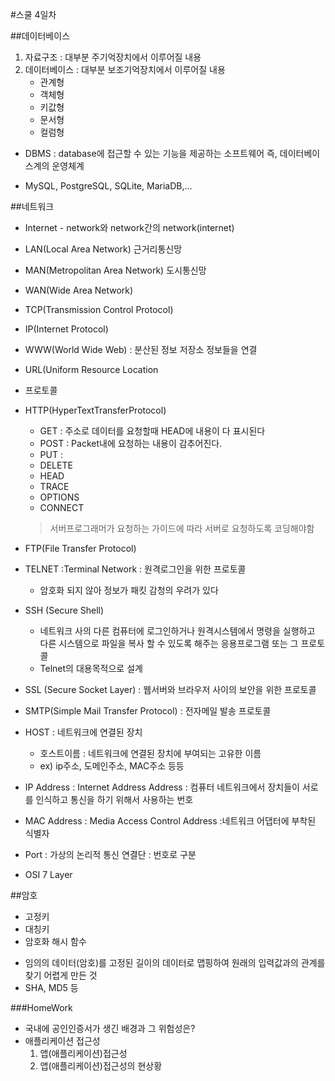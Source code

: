 #스쿨 4일차

##데이터베이스
1. 자료구조 : 대부분 주기억장치에서 이루어질 내용
2. 데이터베이스 : 대부분 보조기억장치에서 이루어질 내용
	- 관계형
	- 객체형
	- 키값형 
	- 문서형
	- 컬럼형 

* DBMS
:  database에 접근할 수 있는 기능을 제공하는 소프트웨어 즉, 데이터베이스계의 운영체계

* MySQL, PostgreSQL, SQLite, MariaDB,…

##네트워크

* Internet - network와 network간의 network(internet)
* LAN(Local Area Network) 근거리통신망
* MAN(Metropolitan Area Network) 도시통신망
* WAN(Wide Area Network) 
* TCP(Transmission Control Protocol)
* IP(Internet Protocol)
* WWW(World Wide Web) : 분산된 정보 저장소 정보들을 연결
* URL(Uniform Resource Location
* 프로토콜
* HTTP(HyperTextTransferProtocol)
    - GET : 주소로 데이터를 요청할때 HEAD에 내용이 다 표시된다
    - POST : Packet내에 요청하는 내용이 감추어진다.
    - PUT : 
    - DELETE
    - HEAD
    - TRACE
    - OPTIONS
    - CONNECT

  > 서버프로그래머가 요청하는 가이드에 따라 서버로 요청하도록 코딩해야함

* FTP(File Transfer Protocol)
* TELNET
:Terminal Network : 원격로그인을 위한 프로토콜
	* 암호화 되지 않아 정보가 패킷 감청의 우려가 있다
* SSH (Secure Shell)
    - 네트워크 사의 다른 컴퓨터에 로그인하거나 원격시스템에서 명령을 실행하고 다른 시스템으로 파일을 복사 할 수 있도록 해주는 응용프로그램 또는 그 프로토콜
    - Telnet의 대용목적으로 설계
* SSL (Secure Socket Layer) 
: 웹서버와 브라우저 사이의 보안을 위한 프로토콜

* SMTP(Simple Mail Transfer Protocol)
: 전자메일 발송 프로토콜
* HOST : 네트워크에 연결된 장치
    - 호스트이름 : 네트워크에 연결된 장치에 부여되는 고유한 이름
    - ex) ip주소, 도메인주소, MAC주소 등등
* IP Address
: Internet Address Address : 컴퓨터 네트워크에서 장치들이 서로를 인식하고 통신을 하기 위해서 사용하는 번호

* MAC Address
: Media Access Control Address  :네트워크 어댑터에 부착된 식별자


* Port : 가상의 논리적 통신 연결단 : 번호로 구분
* OSI 7 Layer

##암호
* 고정키
* 대칭키
* 암호화 해시 함수
- 임의의 데이터(암호)를 고정된 길이의 데이터로 맵핑하여 원래의 입력값과의 관계를 찾기 어렵게 만든 것
- SHA, MD5 등


###HomeWork
- 국내에 공인인증서가 생긴 배경과 그 위험성은?
- 애플리케이션 접근성
    1. 앱(애플리케이션)접근성
    2. 앱(애플리케이션)접근성의 현상황






